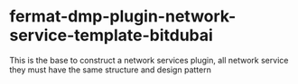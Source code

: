 # fermat-dmp-plugin-network-service-template-bitdubai

This is the base to construct a network services plugin, all network service
they must have the same structure and design pattern